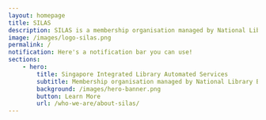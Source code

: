 ```yaml
---
layout: homepage
title: SILAS
description: SILAS is a membership organisation managed by National Library Board of Singapore
image: /images/logo-silas.png
permalink: /
notification: Here's a notification bar you can use!
sections:
    - hero:
        title: Singapore Integrated Library Automated Services
        subtitle: Membership organisation managed by National Library Board of Singapore to provide bibliographic services and products to Singapore libraries since 1987
        background: /images/hero-banner.png
        button: Learn More
        url: /who-we-are/about-silas/
---
```

